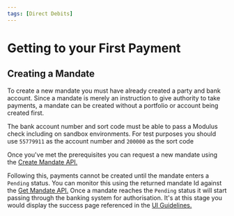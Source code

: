 ```yaml
---
tags: [Direct Debits]
---
```


# Getting to your First Payment

## Creating a Mandate
To create a new mandate you must have already created a party and bank account. Since a mandate is merely an instruction to give authority to take payments, a mandate can be created without a portfolio or account being created first.

The bank account number and sort code must be able to pass a Modulus check including on sandbox environments. For test purposes you should use `55779911` as the account number and `200000` as the sort code

Once you've met the prerequisites you can request a new mandate using the <a href="/docs/api/docs/openapi/api.yaml/paths/~1direct-debits~1mandates/post">Create Mandate API.</a>

Following this, payments cannot be created until the mandate enters a `Pending` status. You can monitor this using the returned mandate Id against the <a href="/docs/api/docs/openapi/api.yaml/paths/~1direct-debits~1mandates~1%7BmandateId%7D/get">Get Mandate API.</a> Once a mandate reaches the `Pending` status it will start passing through the banking system for authorisation. It's at this stage you would display the success page referenced in the [UI Guidelines.](./Api-Access#page-3---success-screen)
